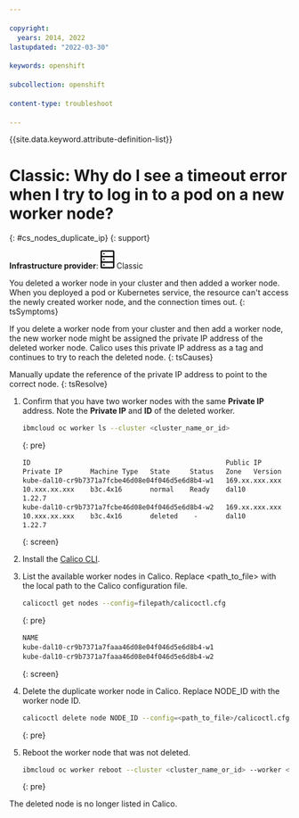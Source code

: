 ```yaml
---

copyright: 
  years: 2014, 2022
lastupdated: "2022-03-30"

keywords: openshift

subcollection: openshift

content-type: troubleshoot

---
```


{{site.data.keyword.attribute-definition-list}}


# Classic: Why do I see a timeout error when I try to log in to a pod on a new worker node?
{: #cs_nodes_duplicate_ip}
{: support}

**Infrastructure provider**: ![Classic infrastructure provider icon.](images/icon-classic-2.svg) Classic


You deleted a worker node in your cluster and then added a worker node. When you deployed a pod or Kubernetes service, the resource can't access the newly created worker node, and the connection times out.
{: tsSymptoms}


If you delete a worker node from your cluster and then add a worker node, the new worker node might be assigned the private IP address of the deleted worker node. Calico uses this private IP address as a tag and continues to try to reach the deleted node.
{: tsCauses}


Manually update the reference of the private IP address to point to the correct node.
{: tsResolve}

1. Confirm that you have two worker nodes with the same **Private IP** address. Note the **Private IP** and **ID** of the deleted worker.

    ```sh
    ibmcloud oc worker ls --cluster <cluster_name_or_id>
    ```
    {: pre}

    ```
    ID                                                 Public IP       Private IP       Machine Type   State     Status   Zone   Version
    kube-dal10-cr9b7371a7fcbe46d08e04f046d5e6d8b4-w1   169.xx.xxx.xxx  10.xxx.xx.xxx    b3c.4x16       normal    Ready    dal10      1.22.7
    kube-dal10-cr9b7371a7fcbe46d08e04f046d5e6d8b4-w2   169.xx.xxx.xxx  10.xxx.xx.xxx    b3c.4x16       deleted    -       dal10      1.22.7
    ```
    {: screen}

2. Install the [Calico CLI](/docs/openshift?topic=openshift-network_policies#cli_install).
3. List the available worker nodes in Calico. Replace <path_to_file> with the local path to the Calico configuration file.

    ```sh
    calicoctl get nodes --config=filepath/calicoctl.cfg
    ```
    {: pre}

    ```sh
    NAME
    kube-dal10-cr9b7371a7faaa46d08e04f046d5e6d8b4-w1
    kube-dal10-cr9b7371a7faaa46d08e04f046d5e6d8b4-w2
    ```
    {: screen}

4. Delete the duplicate worker node in Calico. Replace NODE_ID with the worker node ID.

    ```sh
    calicoctl delete node NODE_ID --config=<path_to_file>/calicoctl.cfg
    ```
    {: pre}

5. Reboot the worker node that was not deleted.

    ```sh
    ibmcloud oc worker reboot --cluster <cluster_name_or_id> --worker <worker_id>
    ```
    {: pre}


The deleted node is no longer listed in Calico.



